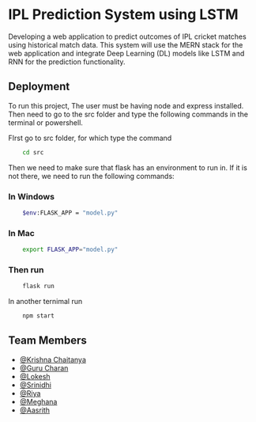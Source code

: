 
# IPL Prediction System using LSTM

Developing a web application to predict outcomes of IPL cricket matches using historical match data. This system will use the MERN stack for the web application and integrate Deep Learning (DL) models like LSTM and RNN for the prediction functionality.

## Deployment

To run this project, The user must be having node and express installed. Then need to go to the src folder and type the following commands in the terminal or powershell.

FIrst go to src folder, for which type the command

```bash
    cd src
```

Then we need to make sure that flask has an environment to run in. If it is not there, we need to run the following commands:

### In Windows

```bash
    $env:FLASK_APP = "model.py"
```
### In Mac

```bash
    export FLASK_APP="model.py"
```

### Then run

```bash
    flask run
```

In another ternimal run

```bash
    npm start
```
## Team Members

- [@Krishna Chaitanya](https://github.com/Krishna752006)
- [@Guru Charan](https://github.com/gcrn2318)
- [@Lokesh](https://github.com/LokeshVasireddy)
- [@Srinidhi](https://github.com/rsrinidhii)
- [@Riya](https://github.com/ria99-sudo)
- [@Meghana](https://github.com/MeghanaJangala)
- [@Aasrith](https://github.com/AASRITHCODER)